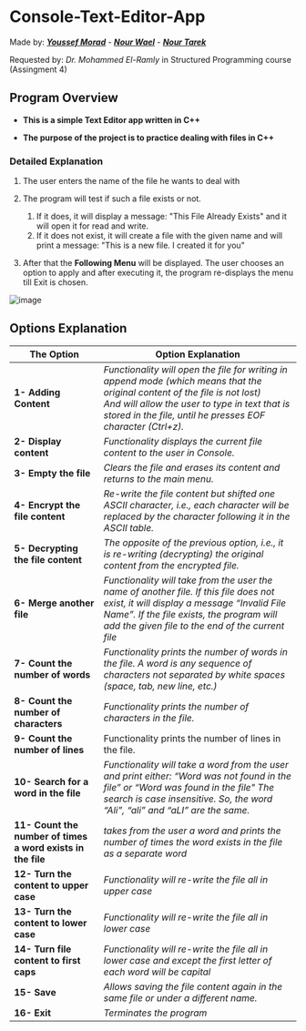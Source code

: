 # Console-Text-Editor-App

Made by: [***Youssef Morad***](https://github.com/YoussefMorad1) -
[***Nour Wael***](https://github.com/nourelshaer) -
[***Nour Tarek***](https://github.com/NourTarek201) 


Requested by: *Dr. Mohammed El-Ramly* in Structured Programming course (Assingment 4)

## Program Overview 

* **This is a simple Text Editor app written in C++**

* **The purpose of the project is to practice dealing with files in C++**

### Detailed Explanation 

1. The user enters the name of the file he wants to deal with

2. The program will test if such a file exists or not. 
   1. If it does, it will display a message: "This File Already
   Exists" and it will open it for read and write.
   2. If it does not exist, it will create a file with the given name and will 
   print a message: "This is a new file. I created it for you"

3. After that the **Following Menu** will be displayed. 
The user chooses an option to apply and after executing it, the
program re-displays the menu till Exit is chosen.

![image](https://user-images.githubusercontent.com/102534922/167369493-3444aff2-cf5b-4f56-b2db-6ba8093dda05.png "list_of_options")

## Options Explanation

| **The Option**                                              | **Option Explanation**                                                                                                                                                                                                                           |
|-------------------------------------------------------------|--------------------------------------------------------------------------------------------------------------------------------------------------------------------------------------------------------------------------------------------------|
| **1- Adding Content**                                       | _Functionality will open the file for writing in append mode (which means that the original content of the file is not lost) <br/> And will allow the user to type in text that is stored in the file, until he presses EOF character (Ctrl+z)._ |
| **2- Display content**                                      | *Functionality displays the current file content to the user in Console.*                                                                                                                                                                        |
| **3- Empty the file**                                       | _Clears the file and erases its content and returns to the main menu._                                                                                                                                                                           |
| **4- Encrypt the file content**                             | _Re-write the file content but shifted one ASCII character, i.e., each character will be replaced by the character following it in the ASCII table._                                                                                             |
| **5- Decrypting the file content**                          | _The opposite of the previous option, i.e., it is re-writing (decrypting) the original content from the encrypted file._                                                                                                                         |
| **6- Merge another file**                                   | _Functionality will take from the user the name of another file. If this file does not exist, it will display a message “Invalid File Name”. If the file exists, the program will add the given file to the end of the current file_             |
| **7- Count the number of words**                            | _Functionality prints the number of words in the file. A word is any sequence of characters not separated by white spaces (space, tab, new line, etc.)_                                                                                          |
| **8- Count the number of characters**                       | _Functionality prints the number of characters in the file._                                                                                                                                                                                     |
| **9- Count the number of lines**                           | Functionality prints the number of lines in the file. | 
| **10- Search for a word in the file**                      | _Functionality will take a word from the user and print either: “Word was not found in the file” or “Word was found in the file" The search is case insensitive. So, the word “Ali”, “ali” and “aLI” are the same._                              |
| **11- Count the number of times a word exists in the file** | _takes from the user a word and prints the number of times the word exists in the file as a separate word_                                                                                                                                       |
| **12- Turn the content to upper case**                      | _Functionality will re-write the file all in upper case_               |                                                                                  
| **13- Turn the content to lower case**                      | _Functionality will re-write the file all in lower case_                    |
| **14- Turn file content to first caps**                     | _Functionality will re-write the file all in lower case and except the first letter of each word will be capital_ |
| **15- Save**                                                | _Allows saving the file content again in the same file or under a different name._                                                                                                                                                               |
| **16- Exit**                                                | _Terminates the program_                                                                                                                                                                                                                         |


